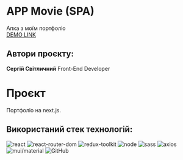 # APP Movie **(SPA)**
Aпка з моїм портфоліо<br/>
[DEMO LINK](https://portfolio-nextjs-black-psi.vercel.app/)<br/>

## Автори проєкту:
 **Сергій Світличний** Front-End Developer<br/>

# Проєкт
Портфоліо на next.js.

## Використаний стек технологій:
![react](https://img.shields.io/badge/LinkedIn-0077B5?style=for-the-badge&logo=linkedin&logoColor=white)
![react-router-dom](https://img.shields.io/badge/React_Router-CA4245?style=for-the-badge&logo=react-router&logoColor=white)
![redux-toolkit](https://img.shields.io/badge/Redux-593D88?style=for-the-badge&logo=redux&logoColor=white)
![node](https://img.shields.io/badge/Node.js-43853D?style=for-the-badge&logo=node.js&logoColor=white)
![sass](https://img.shields.io/badge/Sass-CC6699?style=for-the-badge&logo=sass&logoColor=white)
![axios](https://img.shields.io/badge/Axios-5A29E4?logo=axios&logoColor=fff&style=flat-square)
![mui/material](https://img.shields.io/badge/Material--UI-0081CB?style=for-the-badge&logo=material-ui&logoColor=white)
![GitHub](https://img.shields.io/badge/-GitHub-333?style=for-the-badge&logo=GitHub)

<!-- ## Додаткові посилання:
[API Documentation](https://yts.mx/api)<br/> -->